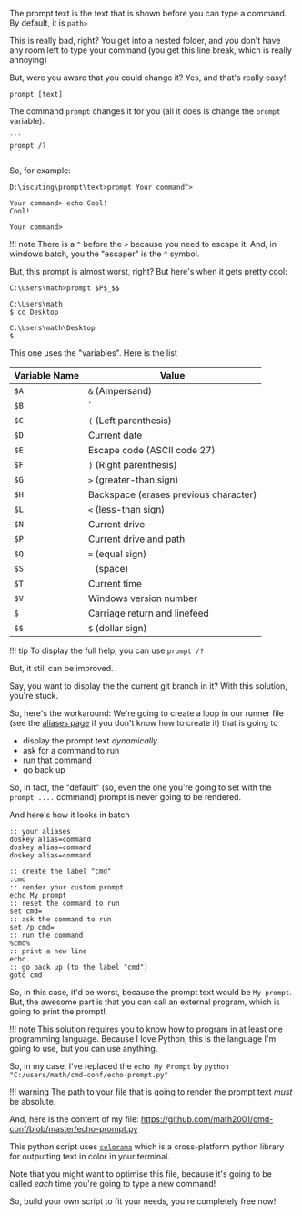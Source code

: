 The prompt text is the text that is shown before you can type a command. By default, it is
`path>`

This is really bad, right? You get into a nested folder, and you don't have any room left to type
your command (you get this line break, which is really annoying)

But, were you aware that you could change it? Yes, and that's really easy!

```
prompt [text]
```

The command `prompt` changes it for you (all it does is change the `prompt` variable).


    ```
    prompt /?
    ```

So, for example:

```
D:\iscuting\prompt\text>prompt Your command^>

Your command> echo Cool!
Cool!

Your command>
```

!!! note
    There is a `^` before the `>` because you need to escape it. And, in windows batch, you the
    "escaper" is the `^` symbol.

But, this prompt is almost worst, right? But here's when it gets pretty cool:

```
C:\Users\math>prompt $P$_$$

C:\Users\math
$ cd Desktop

C:\Users\math\Desktop
$
```

This one uses the "variables". Here is the list

| Variable Name |                 Value                 |
|---------------|---------------------------------------|
| `$A`          | `&` (Ampersand)                       |
| `$B`          | `|` (pipe)                            |
| `$C`          | `(` (Left parenthesis)                |
| `$D`          | Current date                          |
| `$E`          | Escape code (ASCII code 27)           |
| `$F`          | `)` (Right parenthesis)               |
| `$G`          | `>` (greater-than sign)               |
| `$H`          | Backspace (erases previous character) |
| `$L`          | `<` (less-than sign)                  |
| `$N`          | Current drive                         |
| `$P`          | Current drive and path                |
| `$Q`          | `=` (equal sign)                      |
| `$S`          | ` ` (space)                           |
| `$T`          | Current time                          |
| `$V`          | Windows version number                |
| `$_`          | Carriage return and linefeed          |
| `$$`          | `$` (dollar sign)                     |

!!! tip
    To display the full help, you can use `prompt /?`

But, it still can be improved.

Say, you want to display the the current git branch in it? With this solution, you're stuck.

So, here's the workaround: We're going to create a loop in our runner file (see the
[aliases page](aliases.md) if you don't know how to create it) that is going to

- display the prompt text *dynamically*
- ask for a command to run
- run that command
- go back up

So, in fact, the "default" (so, even the one you're going to set with the `prompt ....` command)
prompt is never going to be rendered.

And here's how it looks in batch

```dosbatch
:: your aliases
doskey alias=command
doskey alias=command
doskey alias=command

:: create the label "cmd"
:cmd
:: render your custom prompt
echo My prompt
:: reset the command to run
set cmd=
:: ask the command to run
set /p cmd=
:: run the command
%cmd%
:: print a new line
echo.
:: go back up (to the label "cmd")
goto cmd
```


So, in this case, it'd be worst, because the prompt text would be `My prompt`. But, the awesome part
is that you can call an external program, which is going to print the prompt!

!!! note
    This solution requires you to know how to program in at least one programming language. Because
    I love Python, this is the language I'm going to use, but you can use anything.

So, in my case, I've replaced the `echo My Prompt` by
`python "C:/users/math/cmd-conf/echo-prompt.py"`

!!! warning
    The path to your file that is going to render the prompt text *must* be absolute.

And, here is the content of my file: https://github.com/math2001/cmd-conf/blob/master/echo-prompt.py

This python script uses [`colorama`][colorama] which is a cross-platform python library for
outputting text in color in your terminal.

Note that you might want to optimise this file, because it's going to be called *each* time you're
going to type a new command!

So, build your own script to fit your needs, you're completely free now!

[colorama]: https://pypi.python.org/pypi/colorama
